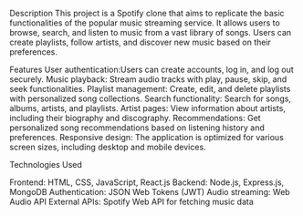 

Description
This project is a Spotify clone that aims to replicate the basic functionalities of the popular music streaming service. It allows users to browse, search, and listen to music from a vast library of songs. Users can create playlists, follow artists, and discover new music based on their preferences.

Features
User authentication:Users can create accounts, log in, and log out securely.
Music playback: Stream audio tracks with play, pause, skip, and seek functionalities.
Playlist management: Create, edit, and delete playlists with personalized song collections.
Search functionality: Search for songs, albums, artists, and playlists.
Artist pages: View information about artists, including their biography and discography.
Recommendations: Get personalized song recommendations based on listening history and preferences.
Responsive design: The application is optimized for various screen sizes, including desktop and mobile devices.

Technologies Used

Frontend: HTML, CSS, JavaScript, React.js
Backend: Node.js, Express.js, MongoDB
Authentication: JSON Web Tokens (JWT)
Audio streaming: Web Audio API
External APIs: Spotify Web API for fetching music data
